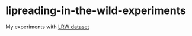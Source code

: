# lipreading-in-the-wild-experiments
My experiments with [LRW dataset](http://www.robots.ox.ac.uk/~vgg/publications/2016/Chung16/chung16.pdf)
